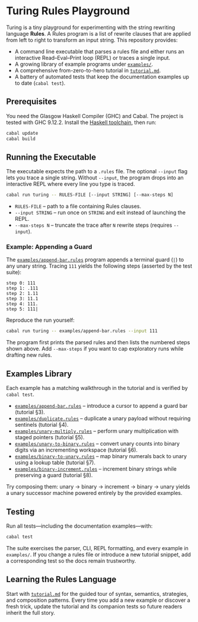 # Turing Rules Playground

Turing is a tiny playground for experimenting with the string rewriting language **Rules**. A Rules program is a list of rewrite clauses that are applied from left to right to transform an input string. This repository provides:

- A command line executable that parses a rules file and either runs an interactive Read–Eval–Print loop (REPL) or traces a single input.
- A growing library of example programs under [`examples/`](examples/).
- A comprehensive from-zero-to-hero tutorial in [`tutorial.md`](tutorial.md).
- A battery of automated tests that keep the documentation examples up to date (`cabal test`).

## Prerequisites

You need the Glasgow Haskell Compiler (GHC) and Cabal. The project is tested with GHC 9.12.2. Install the [Haskell toolchain](https://www.haskell.org/downloads/), then run:

```bash
cabal update
cabal build
```

## Running the Executable

The executable expects the path to a `.rules` file. The optional `--input` flag lets you trace a single string. Without `--input`, the program drops into an interactive REPL where every line you type is traced.

```bash
cabal run turing -- RULES-FILE [--input STRING] [--max-steps N]
```

- `RULES-FILE` – path to a file containing Rules clauses.
- `--input STRING` – run once on `STRING` and exit instead of launching the REPL.
- `--max-steps N` – truncate the trace after `N` rewrite steps (requires `--input`).

### Example: Appending a Guard

The [`examples/append-bar.rules`](examples/append-bar.rules) program appends a terminal guard (`|`) to any unary string. Tracing `111` yields the following steps (asserted by the test suite):

```text
step 0: 111
step 1: .111
step 2: 1.11
step 3: 11.1
step 4: 111.
step 5: 111|
```

Reproduce the run yourself:

```bash
cabal run turing -- examples/append-bar.rules --input 111
```

The program first prints the parsed rules and then lists the numbered steps shown above. Add `--max-steps` if you want to cap exploratory runs while drafting new rules.

## Examples Library

Each example has a matching walkthrough in the tutorial and is verified by `cabal test`.

- [`examples/append-bar.rules`](examples/append-bar.rules) – introduce a cursor to append a guard bar (tutorial §3).
- [`examples/duplicate.rules`](examples/duplicate.rules) – duplicate a unary payload without requiring sentinels (tutorial §4).
- [`examples/unary-multiply.rules`](examples/unary-multiply.rules) – perform unary multiplication with staged pointers (tutorial §5).
- [`examples/unary-to-binary.rules`](examples/unary-to-binary.rules) – convert unary counts into binary digits via an incrementing workspace (tutorial §6).
- [`examples/binary-to-unary.rules`](examples/binary-to-unary.rules) – map binary numerals back to unary using a lookup table (tutorial §7).
- [`examples/binary-increment.rules`](examples/binary-increment.rules) – increment binary strings while preserving a guard (tutorial §8).

Try composing them: unary → binary → increment → binary → unary yields a unary successor machine powered entirely by the provided examples.

## Testing

Run all tests—including the documentation examples—with:

```bash
cabal test
```

The suite exercises the parser, CLI, REPL formatting, and every example in `examples/`. If you change a rules file or introduce a new tutorial snippet, add a corresponding test so the docs remain trustworthy.

## Learning the Rules Language

Start with [`tutorial.md`](tutorial.md) for the guided tour of syntax, semantics, strategies, and composition patterns. Every time you add a new example or discover a fresh trick, update the tutorial and its companion tests so future readers inherit the full story.
